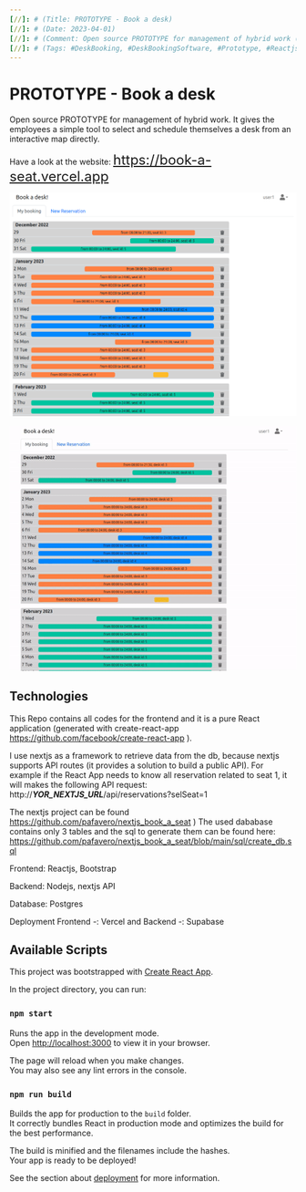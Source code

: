 ```yaml
---
[//]: # (Title: PROTOTYPE - Book a desk)
[//]: # (Date: 2023-04-01)
[//]: # (Comment: Open source PROTOTYPE for management of hybrid work (desk booking)) 
[//]: # (Tags: #DeskBooking, #DeskBookingSoftware, #Prototype, #ReactjsApp, #DeskScheduling, #Workplace)  
---
```


# PROTOTYPE - Book a desk

Open source PROTOTYPE for management of hybrid work. It gives the employees a simple tool to select and schedule themselves a desk from an interactive map directly. 

Have a look at the website:
<font size="5">https://book-a-seat.vercel.app</font>


![Screenshot of the prototype](public/img1_readme.png "Screenshot of the prototype")

![Gif of the prototype](public/img2_readme.gif "Gif of the prototype")

## Technologies
This Repo contains all codes for the frontend and it is a pure React application (generated with create-react-app https://github.com/facebook/create-react-app ). 

I use nextjs as a framework to retrieve data from the db, because nextjs supports  API routes (it provides a solution to build a public API). For example if the React App needs to know all reservation related to seat 1, it will makes the following API request: http://___YOR_NEXTJS_URL___/api/reservations?selSeat=1

The nextjs project can be found https://github.com/pafavero/nextjs_book_a_seat )
The used dababase contains only 3 tables and the sql to generate them can be found here:
https://github.com/pafavero/nextjs_book_a_seat/blob/main/sql/create_db.sql 

Frontend: Reactjs, Bootstrap

Backend: Nodejs, nextjs API

Database: Postgres

Deployment Frontend -: Vercel and Backend -: Supabase


## Available Scripts

This project was bootstrapped with [Create React App](https://github.com/facebook/create-react-app).

In the project directory, you can run:

### `npm start`

Runs the app in the development mode.\
Open [http://localhost:3000](http://localhost:3000) to view it in your browser.

The page will reload when you make changes.\
You may also see any lint errors in the console.


### `npm run build`

Builds the app for production to the `build` folder.\
It correctly bundles React in production mode and optimizes the build for the best performance.

The build is minified and the filenames include the hashes.\
Your app is ready to be deployed!

See the section about [deployment](https://facebook.github.io/create-react-app/docs/deployment) for more information.


